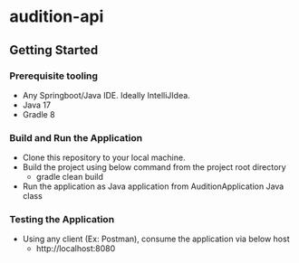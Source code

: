 # audition-api

## Getting Started

### Prerequisite tooling

- Any Springboot/Java IDE. Ideally IntelliJIdea.
- Java 17
- Gradle 8

### Build and Run the Application

- Clone this repository to your local machine.
- Build the project using below command from the project root directory
  - gradle clean build
- Run the application as Java application from AuditionApplication Java class

### Testing the Application

- Using any client (Ex: Postman), consume the application via below host
  - http://localhost:8080
